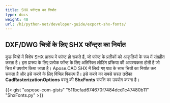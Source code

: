 ```yaml
---
title: SHX फॉन्ट्स का निर्यात
type: docs
weight: 40
url: /hi/python-net/developer-guide/export-shx-fonts/
---
```


## **DXF/DWG चित्रों के लिए SHX फॉन्ट्स का निर्यात**

कुछ चित्रों में विशेष SHX प्रारूप में फॉन्ट हो सकते हैं, जो फॉन्ट के प्रतीकों को आकृतियों के रूप में संग्रहीत करता है। इस प्रारूप के लिए प्रत्येक फॉन्ट के लिए अतिरिक्त लोडिंग प्रक्रिया की आवश्यकता होती है जो चित्र में उपयोग किया जाता है। Apose.CAD SHX में लिखे गए पाठ के साथ चित्रों का निर्यात कर सकता है और इसे करने के लिए विभिन्न विकल्प हैं। इसे करने का सबसे सरल तरीका 
**CadRasterizationOptions** वस्तु की 
**ShxFonts** संपत्ति का उपयोग करना है।

{{< gist "aspose-com-gists" "511bcfad674670f7484dcd1c47480b11" "ShxFonts.py" >}}
